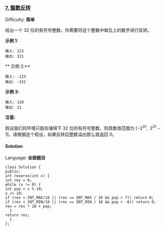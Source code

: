 ### [7\. 整数反转](https://leetcode-cn.com/problems/reverse-integer/)

Difficulty: **简单**


给出一个 32 位的有符号整数，你需要将这个整数中每位上的数字进行反转。

**示例 1:**

```
输入: 123
输出: 321
```

** 示例 2:**

```
输入: -123
输出: -321
```

**示例 3:**

```
输入: 120
输出: 21
```

**注意:**

假设我们的环境只能存储得下 32 位的有符号整数，则其数值范围为 [−2<sup>31</sup>,  2<sup>31 </sup>− 1]。请根据这个假设，如果反转后整数溢出那么就返回 0。


#### Solution

Language: **全部题目**

```全部题目
class Solution {
public:
int reverse(int x) {
int rev = 0;
while (x != 0) {
int pop = x % 10;
x /= 10;
if (rev > INT_MAX/10 || (rev == INT_MAX / 10 && pop > 7)) return 0;
if (rev < INT_MIN/10 || (rev == INT_MIN / 10 && pop < -8)) return 0;
rev = rev * 10 + pop;
  }
return rev;
  }
};
```